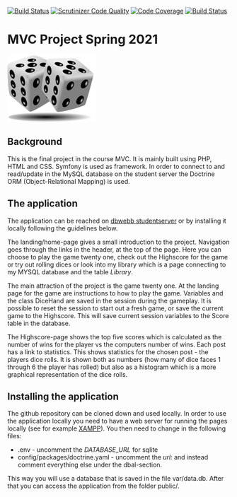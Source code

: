[![Build Status](https://travis-ci.com/emeu17/mvc_projekt.svg?branch=main)](https://travis-ci.com/emeu17/mvc_projekt)
[![Scrutinizer Code Quality](https://scrutinizer-ci.com/g/emeu17/mvc_projekt/badges/quality-score.png?b=main)](https://scrutinizer-ci.com/g/emeu17/mvc_projekt/?branch=main)
[![Code Coverage](https://scrutinizer-ci.com/g/emeu17/mvc_projekt/badges/coverage.png?b=main)](https://scrutinizer-ci.com/g/emeu17/mvc_projekt/?branch=main)
[![Build Status](https://scrutinizer-ci.com/g/emeu17/mvc_projekt/badges/build.png?b=main)](https://scrutinizer-ci.com/g/emeu17/mvc_projekt/build-status/main)

MVC Project Spring 2021
==========

![Dices](public/images/dices.png)

Background
-------------

This is the final project in the course MVC. It is mainly built using PHP,
HTML and CSS. Symfony is used as framework. In order to connect to and read/update
in the MySQL database on the student server the Doctrine ORM (Object-Relational Mapping) is used.

The application
-------------
The application can be reached on
[dbwebb studentserver](http://www.student.bth.se/~emeu17/dbwebb-kurser/mvc/me/proj/public/)
or by installing it locally following the guidelines below.

The landing/home-page gives a small introduction to the project. Navigation goes through
the links in the header, at the top of the page. Here you can choose to play
the game twenty one, check out the Highscore for the game or try out rolling
dices or look into my library which is a page connecting to my MYSQL database and
the table *Library*.

The main attraction of the project is the game twenty one. At the landing page
for the game are instructions to how to play the game. Variables and the class
DiceHand are saved in the session during the gameplay. It is possible to reset the
session to start out a fresh game, or save the current game to the Highscore. This
will save current session variables to the Score table in the database.

The Highscore-page shows the top five scores which is calculated as the number of
wins for the player vs the computers number of wins. Each post has a link to statistics.
This shows statistics for the chosen post - the players dice rolls. It is shown
both as numbers (how many of dice faces 1 through 6 the player has rolled) but
also as a histogram which is a more graphical representation of the dice rolls.

Installing the application
-------------
The github repository can be cloned down and used locally. In order to use the
application locally you need to have a web server for running the pages locally (see
for example [XAMPP](https://www.apachefriends.org/download.html)). You then need to
change in the following files:
* .env - uncomment the *DATABASE_URL* for sqlite
* config/packages/doctrine.yaml - uncomment the *url:* and instead comment everything else under the dbal-section.

This way you will use a database that is saved in the file var/data.db. After that you can access the application from the folder public/.

